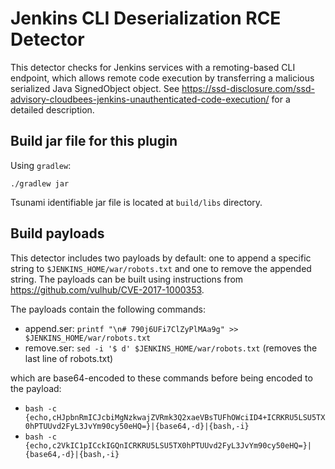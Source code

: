 # Jenkins CLI Deserialization RCE Detector

This detector checks for Jenkins services with a remoting-based CLI endpoint,
which allows remote code execution by transferring a malicious serialized Java
SignedObject object. See https://ssd-disclosure.com/ssd-advisory-cloudbees-jenkins-unauthenticated-code-execution/
for a detailed description.

## Build jar file for this plugin

Using `gradlew`:

```shell
./gradlew jar
```

Tsunami identifiable jar file is located at `build/libs` directory.

## Build payloads

This detector includes two payloads by default: one to append a specific string
to `$JENKINS_HOME/war/robots.txt` and one to remove the appended string. The
payloads can be built using instructions from https://github.com/vulhub/CVE-2017-1000353.

The payloads contain the following commands:

*  append.ser: `printf "\n# 790j6UFi7ClZyPlMAa9g" >> $JENKINS_HOME/war/robots.txt`
*  remove.ser: `sed -i '$ d' $JENKINS_HOME/war/robots.txt` (removes the last line of robots.txt)

which are base64-encoded to these commands before being encoded to the payload:

*  `bash -c {echo,cHJpbnRmICJcbiMgNzkwajZVRmk3Q2xaeVBsTUFhOWciID4+ICRKRU5LSU5TX0hPTUUvd2FyL3JvYm90cy50eHQ=}|{base64,-d}|{bash,-i}`
*  `bash -c {echo,c2VkIC1pICckIGQnICRKRU5LSU5TX0hPTUUvd2FyL3JvYm90cy50eHQ=}|{base64,-d}|{bash,-i}`
